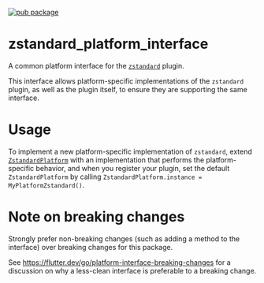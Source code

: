 [![pub package](https://img.shields.io/pub/v/zstandard_platform_interface.svg)](https://pub.dev/packages/zstandard_platform_interface)

# zstandard_platform_interface

A common platform interface for the [`zstandard`][1] plugin.

This interface allows platform-specific implementations of the `zstandard`
plugin, as well as the plugin itself, to ensure they are supporting the
same interface.

# Usage

To implement a new platform-specific implementation of `zstandard`, extend
[`ZstandardPlatform`][2] with an implementation that performs the
platform-specific behavior, and when you register your plugin, set the default
`ZstandardPlatform` by calling
`ZstandardPlatform.instance = MyPlatformZstandard()`.

# Note on breaking changes

Strongly prefer non-breaking changes (such as adding a method to the interface)
over breaking changes for this package.

See https://flutter.dev/go/platform-interface-breaking-changes for a discussion
on why a less-clean interface is preferable to a breaking change.

[1]: ../zstandard
[2]: lib/zstandard_platform_interface.dart